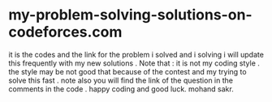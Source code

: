# my-problem-solving-solutions-on-codeforces.com
it is the codes and the link for the problem i solved and i solving i will update this frequently with my new solutions . Note that : it is not my coding style . the style may be not good that because of the contest and my trying to solve this fast . note also you will find the link of the question in the comments in the code . happy coding and good luck. mohand sakr.
